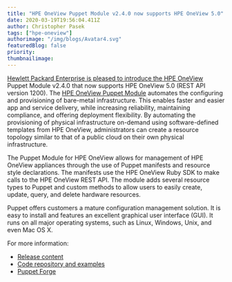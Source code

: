 ```yaml
---
title: "HPE OneView Puppet Module v2.4.0 now supports HPE OneView 5.0"
date: 2020-03-19T19:56:04.411Z
author: Christopher Pasek 
tags: ["hpe-oneview"]
authorimage: "/img/blogs/Avatar4.svg"
featuredBlog: false
priority:
thumbnailimage:
---
```

[Hewlett Packard Enterprise is pleased to introduce the HPE OneView](https://www.hpe.com/us/en/integrated-systems/software.html) Puppet Module v2.4.0 that now supports HPE OneView 5.0 (REST API version 1200). The [HPE OneView Puppet Module](https://github.com/HewlettPackard/oneview-puppet/releases/tag/v2.4.0) automates the configuring and provisioning of bare-metal infrastructure. This enables faster and easier app and service delivery, while increasing reliability, maintaining compliance, and offering deployment flexibility. By automating the provisioning of physical infrastructure on-demand using software-defined templates from HPE OneView, administrators can create a resource topology similar to that of a public cloud on their own physical infrastructure.

The Puppet Module for HPE OneView allows for management of HPE OneView appliances through the use of Puppet manifests and resource style declarations. The manifests use the HPE OneView Ruby SDK to make calls to the HPE OneView REST API. The module adds several resource types to Puppet and custom methods to allow users to easily create, update, query, and delete hardware resources. 

Puppet offers customers a mature configuration management solution. It is easy to install and features an excellent graphical user interface (GUI).  It runs on all major operating systems, such as Linux, Windows, Unix, and even Mac OS X.

For more information:

* [Release content](https://github.com/HewlettPackard/oneview-puppet/releases/tag/v2.4.0)
* [Code repository and examples](https://github.com/HewlettPackard/oneview-puppet)
* [Puppet Forge](https://forge.puppet.com/hewlettpackard/oneview)

